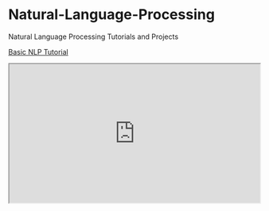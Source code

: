 # Natural-Language-Processing
Natural Language Processing Tutorials and Projects

<a href ="https://github.com/gaurav-shahane/Natural-Language-Processing/raw/master/NLP%20101.pdf"> Basic NLP Tutorial</a>

<iframe src="https://github.com/gaurav-shahane/Natural-Language-Processing/raw/master/NLP%20101.pdf" width="100%"
style="height:20em">pdf</iframe>

